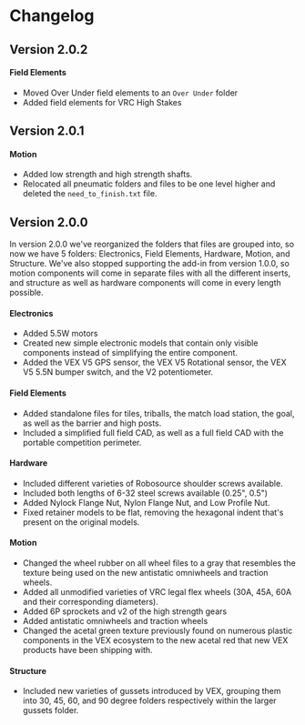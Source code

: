 # Changelog

## Version 2.0.2
#### Field Elements
- Moved Over Under field elements to an `Over Under` folder
- Added field elements for VRC High Stakes

## Version 2.0.1
#### Motion
- Added low strength and high strength shafts.
- Relocated all pneumatic folders and files to be one level higher and deleted the `need_to_finish.txt` file. 

## Version 2.0.0

In version 2.0.0 we've reorganized the folders that files are grouped into, so now we have 5 folders: Electronics, Field Elements, Hardware, Motion, and Structure. We've also stopped supporting the add-in from version 1.0.0, so motion components will come in separate files with all the different inserts, and structure as well as hardware components will come in every length possible. 
#### Electronics
- Added 5.5W motors
- Created new simple electronic models that contain only visible components instead of simplifying the entire component.
- Added the VEX V5 GPS sensor, the VEX V5 Rotational sensor, the VEX V5 5.5N bumper switch, and the V2 potentiometer. 
#### Field Elements
- Added standalone files for tiles, triballs, the match load station, the goal, as well as the barrier and high posts.
- Included a simplified full field CAD, as well as a full field CAD with the portable competition perimeter. 
#### Hardware
- Included different varieties of Robosource shoulder screws available.
- Included both lengths of 6-32 steel screws available (0.25", 0.5")
- Added Nylock Flange Nut, Nylon Flange Nut, and Low Profile Nut.
- Fixed retainer models to be flat, removing the hexagonal indent that's present on the original models. 
#### Motion
- Changed the wheel rubber on all wheel files to a gray that resembles the texture being used on the new antistatic omniwheels and traction wheels. 
- Added all unmodified varieties of VRC legal flex wheels (30A, 45A, 60A and their corresponding diameters). 
- Added 6P sprockets and v2 of the high strength gears
- Added antistatic omniwheels and traction wheels
- Changed the acetal green texture previously found on numerous plastic components in the VEX ecosystem to the new acetal red that new VEX products have been shipping with.
#### Structure
- Included new varieties of gussets introduced by VEX, grouping them into 30, 45, 60, and 90 degree folders respectively within the larger gussets folder. 
